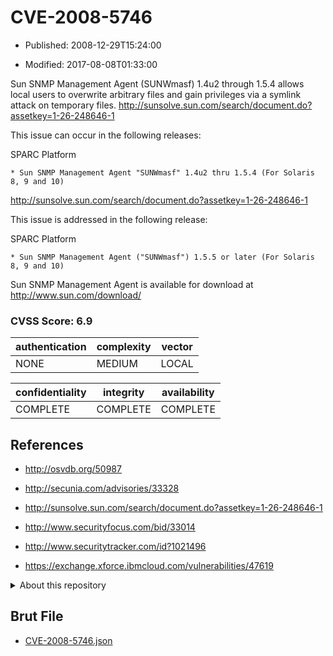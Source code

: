 # CVE-2008-5746

- Published: 2008-12-29T15:24:00

- Modified: 2017-08-08T01:33:00

Sun SNMP Management Agent (SUNWmasf) 1.4u2 through 1.5.4 allows local users to overwrite arbitrary files and gain privileges via a symlink attack on temporary files. http://sunsolve.sun.com/search/document.do?assetkey=1-26-248646-1

This issue can occur in the following releases:

SPARC Platform

    * Sun SNMP Management Agent "SUNWmasf" 1.4u2 thru 1.5.4 (For Solaris 8, 9 and 10)
 http://sunsolve.sun.com/search/document.do?assetkey=1-26-248646-1

This issue is addressed in the following release:

SPARC Platform

    * Sun SNMP Management Agent ("SUNWmasf") 1.5.5 or later (For Solaris 8, 9 and 10)

Sun SNMP Management Agent is available for download at http://www.sun.com/download/

### CVSS Score: **6.9**

| authentication | complexity | vector |
| --- | --- | --- |
| NONE | MEDIUM | LOCAL |

| confidentiality | integrity | availability |
| --- | --- | --- |
| COMPLETE | COMPLETE | COMPLETE |

## References

* http://osvdb.org/50987

* http://secunia.com/advisories/33328

* http://sunsolve.sun.com/search/document.do?assetkey=1-26-248646-1

* http://www.securityfocus.com/bid/33014

* http://www.securitytracker.com/id?1021496

* https://exchange.xforce.ibmcloud.com/vulnerabilities/47619

<details>
<summary>About this repository</summary> 

  This repository is part of the project [Live Hack CVE](https://github.com/Live-Hack-CVE). Main website can be found [www.live-hack.org](https://www.live-hack.org) 
  
  Made by [Sn0wAlice](https://github.com/Sn0wAlice) for the people that care about security and need to have a feed of the latest CVEs. Hope you enjoy it, don't forget to star the repo and follow me on [Twitter](https://twitter.com/Sn0wAlice) and [Github](https://github.com/Sn0wAlice). And that is my [personnal website](https://www.alice-snow.me/)

  - [Home Page](https://github.com/Live-Hack-CVE)
  - [Framework](https://github.com/Live-Hack-CVE/cve-framework)
  - [CVE database](https://github.com/Live-Hack-CVE/full_database)
  - [Changelog](https://github.com/Live-Hack-CVE/Changelog)
</details>

## Brut File

* [CVE-2008-5746.json](https://raw.githubusercontent.com/Live-Hack-CVE/full_database/main/cves/2008/CVE-2008-5746.json)

